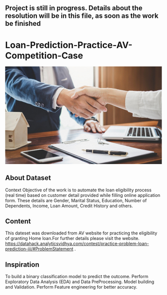 ## Project is still in progress. Details about the resolution will be in this file, as soon as the work be finished

# Loan-Prediction-Practice-AV-Competition-Case

![](/loan.jpg#vitrinedev)

## About Dataset
Context
Objective of the work is to automate the loan eligibility process (real time) based on customer detail provided while filling online application form. These details are Gender, Marital Status, Education, Number of Dependents, Income, Loan Amount, Credit History and others.

## Content
This dateset was downloaded from AV website for practicing the eligibility of granting Home loan.For further details please visit the website.
https://datahack.analyticsvidhya.com/contest/practice-problem-loan-prediction-iii/#ProblemStatement .


## Inspiration
To build a binary classification model to predict the outcome.
Perform Exploratory Data Analysis (EDA) and Data PreProcessing.
Model building and Validation.
Perform Feature engineering for better accuracy.
